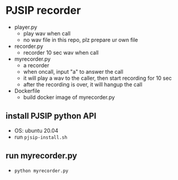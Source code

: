 # PJSIP recorder
- player.py
    - play wav when call
    - no wav file in this repo, plz prepare ur own file
- recorder.py
    - recorder 10 sec wav when call
- myrecorder.py
    - a recorder
    - when oncall, input "a" to answer the call
    - it will play a wav to the caller, then start recording for 10 sec
    - after the recording is over, it will hangup the call
- Dockerfile
    - build docker image of myrecorder.py
## install PJSIP python API
- OS: ubuntu 20.04
- run `pjsip-install.sh`

## run myrecorder.py
- `python myrecorder.py`

